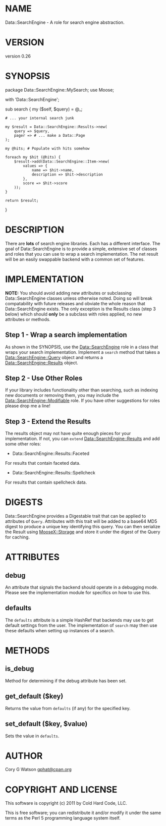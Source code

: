 # NAME

Data::SearchEngine - A role for search engine abstraction.

# VERSION

version 0.26

# SYNOPSIS

  package Data::SearchEngine::MySearch;
  use Moose;

  with 'Data::SearchEngine';

  sub search {
    my ($self, $query) = @_;

    # ... your internal search junk

    my $result = Data::SearchEngine::Results->new(
        query => $query,
        pager => # ... make a Data::Page
    );

    my @hits; # Populate with hits somehow

    foreach my $hit (@hits) {
        $result->add(Data::SearchEngine::Item->new(
            values => {
                name => $hit->name,
                description => $hit->description
            },
            score => $hit->score
        ));
    }

    return $result;
  }

# DESCRIPTION

There are __lots__ of search engine libraries.  Each has a different interface.
The goal of Data::SearchEngine is to provide a simple, extensive set of
classes and roles that you can use to wrap a search implementation.  The net
result will be an easily swappable backend with a common set of features.

# IMPLEMENTATION

__NOTE:__ You should avoid adding new attributes or subclassing
Data::SearchEngine classes unless otherwise noted. Doing so will break
compatability with future releases and obviate the whole reason that
Data::SearchEngine exists.  The only exception is the Results class (step 3
below) which should __only__ be a subclass with roles applied, no new attributes
or methods.

## Step 1 - Wrap a search implementation

As shown in the SYNOPSIS, use the [Data::SearchEngine](http://search.cpan.org/perldoc?Data::SearchEngine) role in a class that
wraps your search implementation.  Implement a `search` method that takes a
[Data::SearchEngine::Query](http://search.cpan.org/perldoc?Data::SearchEngine::Query) object and returns a
[Data::SearchEngine::Results](http://search.cpan.org/perldoc?Data::SearchEngine::Results) object.

## Step 2 - Use Other Roles

If your library includes functionality other than searching, such as indexing
new documents or removing them, you may include the 
[Data::SearchEngine::Modifiable](http://search.cpan.org/perldoc?Data::SearchEngine::Modifiable) role.  If you have other suggestions for
roles please drop me a line!

## Step 3 - Extend the Results

The results object may not have quite enough pieces for your implementation.
If not, you can `extend` [Data::SearchEngine::Results](http://search.cpan.org/perldoc?Data::SearchEngine::Results) and add some other
roles:

- Data::SearchEngine::Results::Faceted

For results that contain faceted data.

- Data::SearchEngine::Results::Spellcheck

For results that contain spellcheck data.

# DIGESTS

Data::SearchEngine provides a Digestable trait that can be applied to
attributes of `Query`.  Attributes with this trait will be added to
a base64 MD5 digest to produce a unique key identifying this query.  You can
then serialize the Result using [MooseX::Storage](http://search.cpan.org/perldoc?MooseX::Storage) and store it under the
digest of the Query for caching.

# ATTRIBUTES

## debug

An attribute that signals the backend should operate in a debugging mode.
Please see the implementation module for specifics on how to use this.

## defaults

The `defaults` attribute is a simple HashRef that backends may use to get
default settings from the user.  The implementation of `search` may then use
these defaults when setting up instances of a search.

# METHODS

## is_debug

Method for determining if the debug attribute has been set.

## get_default ($key)

Returns the value from `defaults` (if any) for the specified key.

## set_default ($key, $value)

Sets the value in `defaults`.

# AUTHOR

Cory G Watson <gphat@cpan.org>

# COPYRIGHT AND LICENSE

This software is copyright (c) 2011 by Cold Hard Code, LLC.

This is free software; you can redistribute it and/or modify it under
the same terms as the Perl 5 programming language system itself.